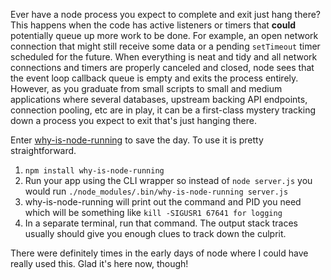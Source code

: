 Ever have a node process you expect to complete and exit just hang there? This happens when the code has active listeners or timers that **could** potentially queue up more work to be done. For example, an open network connection that might still receive some data or a pending `setTimeout` timer scheduled for the future. When everything is neat and tidy and all network connections and timers are properly canceled and closed, node sees that the event loop callback queue is empty and exits the process entirely. However, as you graduate from small scripts to small and medium applications where several databases, upstream backing API endpoints, connection pooling, etc are in play, it can be a first-class mystery tracking down a process you expect to exit that's just hanging there.

Enter [why-is-node-running](https://www.npmjs.com/package/why-is-node-running) to save the day. To use it is pretty straightforward.

1. `npm install why-is-node-running`
1. Run your app using the CLI wrapper so instead of `node server.js` you would run `./node_modules/.bin/why-is-node-running server.js`
1. why-is-node-running will print out the command and PID you need which will be something like `kill -SIGUSR1 67641 for logging`
1. In a separate terminal, run that command. The output stack traces usually should give you enough clues to track down the culprit.

There were definitely times in the early days of node where I could have really used this. Glad it's here now, though!
